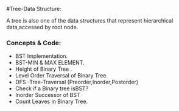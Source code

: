 #Tree-Data Structure:
<p>A tree is also one of the data structures that represent hierarchical data,accessed by root node.</p>
<h3>Concepts & Code:</h3>
<ul>
  <li>BST Implementation.</li>
  <li>BST-MIN & MAX ELEMENT.  </li>
  <li>Height of Binary Tree .</li>
  <li>Level Order Traversal of Binary Tree.</li>
  <li>DFS -Tree-Traversal (Preorder,Inorder,Postorder)</li>
  <li>Check if a Binary tree isBST?</li>
  <li>Inorder Successor of BST</li>
  <li>Count Leaves in Binary Tree.</li>
</ul>  
